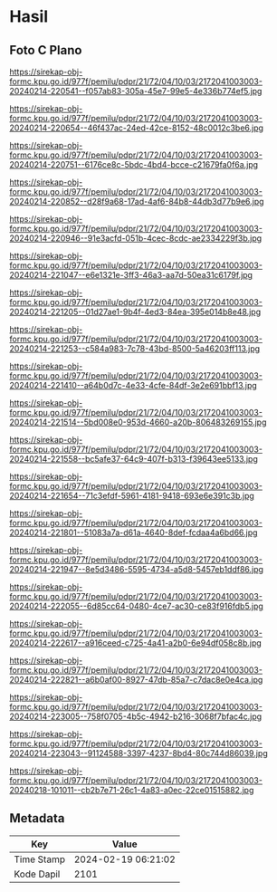 # Hasil

## Foto C Plano

https://sirekap-obj-formc.kpu.go.id/977f/pemilu/pdpr/21/72/04/10/03/2172041003003-20240214-220541--f057ab83-305a-45e7-99e5-4e336b774ef5.jpg

https://sirekap-obj-formc.kpu.go.id/977f/pemilu/pdpr/21/72/04/10/03/2172041003003-20240214-220654--46f437ac-24ed-42ce-8152-48c0012c3be6.jpg

https://sirekap-obj-formc.kpu.go.id/977f/pemilu/pdpr/21/72/04/10/03/2172041003003-20240214-220751--6176ce8c-5bdc-4bd4-bcce-c21679fa0f6a.jpg

https://sirekap-obj-formc.kpu.go.id/977f/pemilu/pdpr/21/72/04/10/03/2172041003003-20240214-220852--d28f9a68-17ad-4af6-84b8-44db3d77b9e6.jpg

https://sirekap-obj-formc.kpu.go.id/977f/pemilu/pdpr/21/72/04/10/03/2172041003003-20240214-220946--91e3acfd-051b-4cec-8cdc-ae2334229f3b.jpg

https://sirekap-obj-formc.kpu.go.id/977f/pemilu/pdpr/21/72/04/10/03/2172041003003-20240214-221047--e6e1321e-3ff3-46a3-aa7d-50ea31c6179f.jpg

https://sirekap-obj-formc.kpu.go.id/977f/pemilu/pdpr/21/72/04/10/03/2172041003003-20240214-221205--01d27ae1-9b4f-4ed3-84ea-395e014b8e48.jpg

https://sirekap-obj-formc.kpu.go.id/977f/pemilu/pdpr/21/72/04/10/03/2172041003003-20240214-221253--c584a983-7c78-43bd-8500-5a46203ff113.jpg

https://sirekap-obj-formc.kpu.go.id/977f/pemilu/pdpr/21/72/04/10/03/2172041003003-20240214-221410--a64b0d7c-4e33-4cfe-84df-3e2e691bbf13.jpg

https://sirekap-obj-formc.kpu.go.id/977f/pemilu/pdpr/21/72/04/10/03/2172041003003-20240214-221514--5bd008e0-953d-4660-a20b-806483269155.jpg

https://sirekap-obj-formc.kpu.go.id/977f/pemilu/pdpr/21/72/04/10/03/2172041003003-20240214-221558--bc5afe37-64c9-407f-b313-f39643ee5133.jpg

https://sirekap-obj-formc.kpu.go.id/977f/pemilu/pdpr/21/72/04/10/03/2172041003003-20240214-221654--71c3efdf-5961-4181-9418-693e6e391c3b.jpg

https://sirekap-obj-formc.kpu.go.id/977f/pemilu/pdpr/21/72/04/10/03/2172041003003-20240214-221801--51083a7a-d61a-4640-8def-fcdaa4a6bd66.jpg

https://sirekap-obj-formc.kpu.go.id/977f/pemilu/pdpr/21/72/04/10/03/2172041003003-20240214-221947--8e5d3486-5595-4734-a5d8-5457eb1ddf86.jpg

https://sirekap-obj-formc.kpu.go.id/977f/pemilu/pdpr/21/72/04/10/03/2172041003003-20240214-222055--6d85cc64-0480-4ce7-ac30-ce83f916fdb5.jpg

https://sirekap-obj-formc.kpu.go.id/977f/pemilu/pdpr/21/72/04/10/03/2172041003003-20240214-222617--a916ceed-c725-4a41-a2b0-6e94df058c8b.jpg

https://sirekap-obj-formc.kpu.go.id/977f/pemilu/pdpr/21/72/04/10/03/2172041003003-20240214-222821--a6b0af00-8927-47db-85a7-c7dac8e0e4ca.jpg

https://sirekap-obj-formc.kpu.go.id/977f/pemilu/pdpr/21/72/04/10/03/2172041003003-20240214-223005--758f0705-4b5c-4942-b216-3068f7bfac4c.jpg

https://sirekap-obj-formc.kpu.go.id/977f/pemilu/pdpr/21/72/04/10/03/2172041003003-20240214-223043--91124588-3397-4237-8bd4-80c744d86039.jpg

https://sirekap-obj-formc.kpu.go.id/977f/pemilu/pdpr/21/72/04/10/03/2172041003003-20240218-101011--cb2b7e71-26c1-4a83-a0ec-22ce01515882.jpg


## Metadata

| Key        | Value               |
| ---------- | ------------------- |
| Time Stamp | 2024-02-19 06:21:02 |
| Kode Dapil | 2101                |



